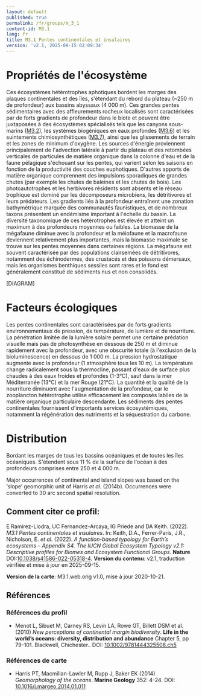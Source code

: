 ```yaml
---
layout: default
published: true
permalink: /fr/groups/m_3_1
content-id: M3.1
lang: fr
title: M3.1 Pentes continentales et insulaires
version: 'v2.1, 2025-09-15 02:09:34'
---
```




# Propriétés de l'écosystème
 
Ces écosystèmes hétérotrophes aphotiques bordent les marges des plaques
continentales et des îles, s\'étendant du rebord du plateau (\~250 m de
profondeur) aux bassins abyssaux (4 000 m). Ces grandes pentes
sédimentaires avec des affleurements rocheux localisés sont
caractérisées par de forts gradients de profondeur dans le biote et
peuvent être juxtaposées à des écosystèmes spécialisés tels que les
canyons sous-marins ([M3.2](/explore/groups/M3.2)), les systèmes biogéniques en eaux profondes
([M3.6](/explore/groups/M3.6)) et les suintements chimiosynthétiques ([M3.7](/explore/groups/M3.7)), ainsi que les
glissements de terrain et les zones de minimum d\'oxygène. Les sources
d\'énergie proviennent principalement de l\'advection latérale à partir
du plateau et des retombées verticales de particules de matière
organique dans la colonne d\'eau et de la faune pélagique s\'échouant
sur les pentes, qui varient selon les saisons en fonction de la
productivité des couches euphotiques. D\'autres apports de matière
organique comprennent des impulsions sporadiques de grandes chutes (par
exemple les chutes de baleines et les chutes de bois). Les
photoautotrophes et les herbivores résidents sont absents et le réseau
trophique est dominé par les décomposeurs microbiens, les détritivores
et leurs prédateurs. Les gradients liés à la profondeur entraînent une
zonation bathymétrique marquée des communautés faunistiques, et de
nombreux taxons présentent un endémisme important à l\'échelle du
bassin. La diversité taxonomique de ces hétérotrophes est élevée et
atteint un maximum à des profondeurs moyennes ou faibles. La biomasse de
la mégafaune diminue avec la profondeur et la méiofaune et la macrofaune
deviennent relativement plus importantes, mais la biomasse maximale se
trouve sur les pentes moyennes dans certaines régions. La mégafaune est
souvent caractérisée par des populations clairsemées de détritivores,
notamment des échinodermes, des crustacés et des poissons démersaux,
mais les organismes benthiques sessiles sont rares et le fond est
généralement constitué de sédiments nus et non consolidés.

[DIAGRAM]

# Facteurs écologiques
 
Les pentes continentales sont caractérisées par de forts gradients
environnementaux de pression, de température, de lumière et de
nourriture. La pénétration limitée de la lumière solaire permet une
certaine prédation visuelle mais pas de photosynthèse en dessous de 250
m et diminue rapidement avec la profondeur, avec une obscurité totale (à
l\'exclusion de la bioluminescence) en dessous de 1 000 m. La pression
hydrostatique augmente avec la profondeur (1 atmosphère tous les 10 m).
La température change radicalement sous la thermocline, passant d\'eaux
de surface plus chaudes à des eaux froides et profondes (1-3°C), sauf
dans la mer Méditerranée (13°C) et la mer Rouge (21°C). La quantité et
la qualité de la nourriture diminuent avec l\'augmentation de la
profondeur, car le zooplancton hétérotrophe utilise efficacement les
composés labiles de la matière organique particulaire descendante. Les
sédiments des pentes continentales fournissent d\'importants services
écosystémiques, notamment la régénération des nutriments et la
séquestration du carbone.
 
# Distribution
 
Bordant les marges de tous les bassins océaniques et de toutes les îles
océaniques. S\'étendent sous 11 % de la surface de l\'océan à des
profondeurs comprises entre 250 et 4 000 m.

Major occurrences of continental and island slopes was based on the ‘slope’ geomorphic unit of Harris _et al._ (2014b). Occurrences were converted to 30 arc second spatial resolution.

## Comment citer ce profil:

E Ramirez-Llodra, UC Fernandez-Arcaya, IG Priede and DA Keith. (2022). *M3.1 Pentes continentales et insulaires*. In: Keith, D.A., Ferrer-Paris, J.R., Nicholson, E. *et al.* (2022). *A function-based typology for Earth’s ecosystems – Appendix S4. The IUCN Global Ecosystem Typology v2.1: Descriptive profiles for Biomes and Ecosystem Functional Groups*. **Nature** DOI:[10.1038/s41586-022-05318-4](https://doi.org/10.1038/s41586-022-05318-4).
**Version du contenu**: v2.1, traduction vérifiée et mise à jour en 2025-09-15.

**Version de la carte**: M3.1.web.orig v1.0, mise à jour 2020-10-21.

## Références

### Références du profil

* Menot L, Sibuet M, Carney RS, Levin LA, Rowe GT, Billett DSM et al.  (2010) *New perceptions of continental margin biodiversity*. **Life in the world’s oceans: diversity, distribution and abundance** Chapter 5, pp 79-101. Blackwell, Chichester.. DOI: [10.1002/9781444325508.ch5](http://doi.org/10.1002/9781444325508.ch5)

### Références de carte
* Harris PT, Macmillan-Lawler M, Rupp J, Baker EK  (2014) *Geomorphology of the oceans*. **Marine Geology** 352: 4-24. DOI: [10.1016/j.margeo.2014.01.011](http://doi.org/10.1016/j.margeo.2014.01.011)

